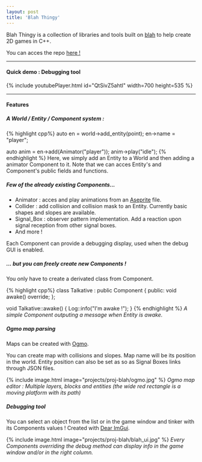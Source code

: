 ```yaml
---
layout: post
title: 'Blah Thingy'
---
```

Blah Thingy is a collection of libraries and tools built on [blah](https://github.com/NoelFB/blah) to help create 2D games in C++.

You can acces the repo [here !](https://github.com/TakoSquid/blah-thingy)

---

#### Quick demo : Debugging tool

{% include youtubePlayer.html id="QtSivZ5ahtI" width=700 height=535 %}

---

#### Features

##### A World / Entity / Component system :

{% highlight cpp%}
auto en = world->add_entity(point);
en->name = "player";

auto anim = en->add(Animator("player"));
anim->play("idle");
{% endhighlight %}
Here, we simply add an Entity to a World and then adding a animator Component to it.
Note that we can acces Entity's and Component's public fields and functions.

##### Few of the already existing Components...
- Animator : acces and play animations from an [Aseprite](https://www.aseprite.org/) file.
- Collider : add collision and collision mask to an Entity. Currently basic shapes and slopes are available.
- Signal_Box : observer pattern implementation. Add a reaction upon signal reception from other signal boxes.
- And more !

Each Component can provide a debugging display, used when the debug GUI is enabled.

##### ... but you can freely create new Components !
You only have to create a derivated class from Component.

{% highlight cpp%}
class Talkative : public Component
{
public:
    void awake() override;
};

void Talkative::awake() {
	Log::info("I'm awake !");
}
{% endhighlight %}
*A simple Component outputing a message when Entity is awake.*

##### Ogmo map parsing
Maps can be created with [Ogmo](https://ogmo-editor-3.github.io/).

You can create map with collisions and slopes. Map name will be its position in the world.
Entity position can also be set as so as Signal Boxes links through JSON files.

{% include image.html image="projects/proj-blah/ogmo.jpg" %}
*Ogmo map editor : Multiple layers, blocks and entities (the wide red rectangle is a moving platform with its path)*

##### Debugging tool
You can select an object from the list or in the game window and tinker with its Components values ! 
Created with [Dear ImGui](https://github.com/ocornut/imgui).

{% include image.html image="projects/proj-blah/blah_ui.jpg" %}
*Every Components overriding the debug method can display info in the game window and/or in the right column.*

